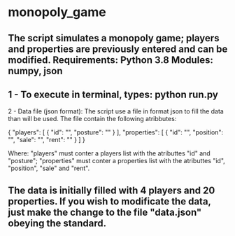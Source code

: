 # monopoly_game
The script simulates a monopoly game; players and properties are previously entered and can be modified.
Requirements: Python 3.8
Modules: numpy, json
------------------------------------------------------------------------------------------
1 - To execute in terminal, types: 
	python run.py
------------------------------------------------------------------------------------------
2 - Data file (json format):
The script use a file in format json to fill the data than will be used. 
The file contain the following atribbutes:  

{
  "players": [
    {
      "id": "",
      "posture": ""
    }
    ],
   "properties": [
    {
      "id": "",
      "position": "",
      "sale": "",
      "rent": ""
    }
    ]
}

Where:
	"players" must conter a players list with the atributtes "id" and "posture"; 
	"properties" must conter a properties list with the atributtes "id", "position", 
	"sale" and "rent".  

The data is initially filled with 4 players and 20 properties.
If you wish to modificate the data, just make the change to the file "data.json" 
obeying the standard.
------------------------------------------------------------------------------------------
